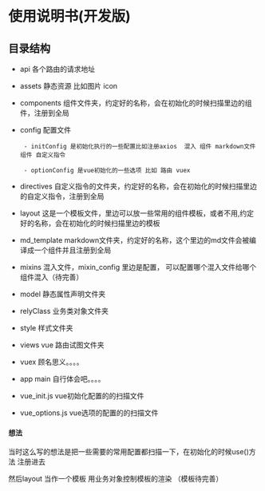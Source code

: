 <!--
 * @Date: 2019-10-01 14:01:48
 * @information: 最后更新时间
 -->

# 使用说明书(开发版)

## 目录结构

-  api  各个路由的请求地址

-  assets 静态资源  比如图片 icon

-  components 组件文件夹，约定好的名称，会在初始化的时候扫描里边的组件，注册到全局

-  config  配置文件

        - initConfig 是初始化执行的一些配置比如注册axios  混入 组件 markdown文件组件 自定义指令

        - optionConfig 是vue初始化的一些选项 比如 路由 vuex  

-  directives 自定义指令的文件夹，约定好的名称，会在初始化的时候扫描里边的自定义指令，注册到全局

-  layout 这是一个模板文件，里边可以放一些常用的组件模板，或者不用,约定好的名称，会在初始化的时候扫描里边的模板

-  md_template markdown文件夹，约定好的名称，这个里边的md文件会被编译成一个组件并且注册到全局

-  mixins  混入文件，mixin_config 里边是配置， 可以配置哪个混入文件给哪个组件混入（待完善）

-  model 静态属性声明文件夹

-  relyClass 业务类对象文件夹

-  style  样式文件夹

-  views  vue 路由试图文件夹

-  vuex  顾名思义。。。。

-  app main  自行体会吧。。。。

-  vue_init.js   vue初始化配置的的扫描文件

-  vue_options.js   vue选项的配置的的扫描文件


#### 想法

当时这么写的想法是把一些需要的常用配置都扫描一下，在初始化的时候use()方法 注册进去

然后layout   当作一个模板   用业务对象控制模板的渲染  （模板待完善）